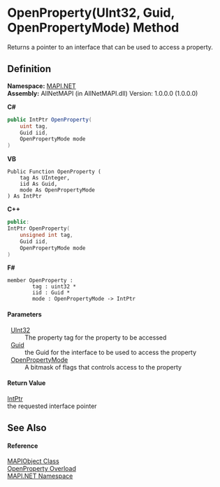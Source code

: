 # OpenProperty(UInt32, Guid, OpenPropertyMode) Method


Returns a pointer to an interface that can be used to access a property.



## Definition
**Namespace:** <a href="5bef4637-66f8-16d4-e5f4-4d0da57a1538.md">MAPI.NET</a>  
**Assembly:** AllNetMAPI (in AllNetMAPI.dll) Version: 1.0.0.0 (1.0.0.0)

**C#**
``` C#
public IntPtr OpenProperty(
	uint tag,
	Guid iid,
	OpenPropertyMode mode
)
```
**VB**
``` VB
Public Function OpenProperty ( 
	tag As UInteger,
	iid As Guid,
	mode As OpenPropertyMode
) As IntPtr
```
**C++**
``` C++
public:
IntPtr OpenProperty(
	unsigned int tag, 
	Guid iid, 
	OpenPropertyMode mode
)
```
**F#**
``` F#
member OpenProperty : 
        tag : uint32 * 
        iid : Guid * 
        mode : OpenPropertyMode -> IntPtr 
```



#### Parameters
<dl><dt>  <a href="https://learn.microsoft.com/dotnet/api/system.uint32" target="_blank" rel="noopener noreferrer">UInt32</a></dt><dd>The property tag for the property to be accessed</dd><dt>  <a href="https://learn.microsoft.com/dotnet/api/system.guid" target="_blank" rel="noopener noreferrer">Guid</a></dt><dd>the Guid for the interface to be used to access the property</dd><dt>  <a href="3437a9c9-1746-4adf-e9be-22a29a6f431c.md">OpenPropertyMode</a></dt><dd>A bitmask of flags that controls access to the property</dd></dl>

#### Return Value
<a href="https://learn.microsoft.com/dotnet/api/system.intptr" target="_blank" rel="noopener noreferrer">IntPtr</a>  
the requested interface pointer

## See Also


#### Reference
<a href="6aa245b8-3fdd-0cd0-a3f7-bdccb4596d2c.md">MAPIObject Class</a>  
<a href="8de9e5ec-5f4d-f9f2-5ec5-5a7b514a4765.md">OpenProperty Overload</a>  
<a href="5bef4637-66f8-16d4-e5f4-4d0da57a1538.md">MAPI.NET Namespace</a>  
